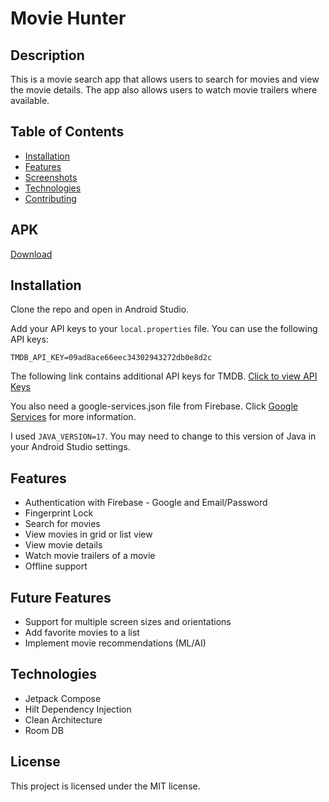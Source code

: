 # Movie Hunter

## Description
This is a movie search app that allows users to search for movies and view the movie details. The app also allows users to watch movie trailers where available.

## Table of Contents
* [Installation](#installation)
* [Features](#features)
* [Screenshots](#screenshots)
* [Technologies](#technologies)
* [Contributing](#contributing)

## APK
[Download](https://drive.google.com/uc?export=download&id=10iPdJjtqwqZdAU8SHSnJ9mjgQEVD-oeI)

## Installation
Clone the repo and open in Android Studio.

Add your API keys to your `local.properties` file. You can use the following API keys:

```
TMDB_API_KEY=09ad8ace66eec34302943272db0e8d2c
```

The following link contains additional API keys for TMDB. [Click to view API Keys](https://github.com/rickylawson/freekeys/blob/master/index.js)

You also need a google-services.json file from Firebase. Click [Google Services](https://firebase.google.com/docs/android/setup)  for more information.


I used `JAVA_VERSION=17`. You may need to change  to this version of Java in your Android Studio settings.

## Features
* Authentication with Firebase - Google and Email/Password
* Fingerprint Lock
* Search for movies
* View movies in grid or list view
* View movie details
* Watch movie trailers of a movie
* Offline support

## Future Features
* Support for multiple screen sizes and orientations
* Add favorite movies to a list
* Implement movie recommendations (ML/AI)

## Technologies
* Jetpack Compose
* Hilt Dependency Injection
* Clean Architecture
* Room DB

## License
This project is licensed under the MIT license.